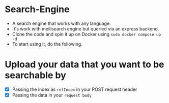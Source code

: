 # Search-Engine
* A search engine that works with any language.
* It's work with meilisearch engine but queried via an express backend.
* Clone the code and spin it up on Docker using `sudo docker compose up -d`
* To start using it, do the following.
# Upload your data that you want to be searchable by
* [x] Passing the index as `refIndex` in your POST request header
* [x] Passing the data in your `request body`
